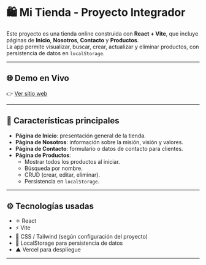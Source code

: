 # 🛍️ Mi Tienda - Proyecto Integrador

Este proyecto es una tienda online construida con **React + Vite**, que incluye páginas de **Inicio**, **Nosotros**, **Contacto** y **Productos**.  
La app permite visualizar, buscar, crear, actualizar y eliminar productos, con persistencia de datos en `localStorage`.

---

## 🌐 Demo en Vivo

👉 [Ver sitio web](https://mi-tienda-proyecto-integrador.vercel.app/)

---

## 🧰 Características principales

- **Página de Inicio**: presentación general de la tienda.  
- **Página de Nosotros**: información sobre la misión, visión y valores.  
- **Página de Contacto**: formulario o datos de contacto para clientes.  
- **Página de Productos**:
  - Mostrar todos los productos al iniciar.
  - Búsqueda por nombre.
  - CRUD (crear, editar, eliminar).
  - Persistencia en `localStorage`.

---

## ⚙️ Tecnologías usadas

- ⚛️ React  
- ⚡ Vite  
- 🎨 CSS / Tailwind (según configuración del proyecto)  
- 💾 LocalStorage para persistencia de datos  
- ▲ Vercel para despliegue  

---

